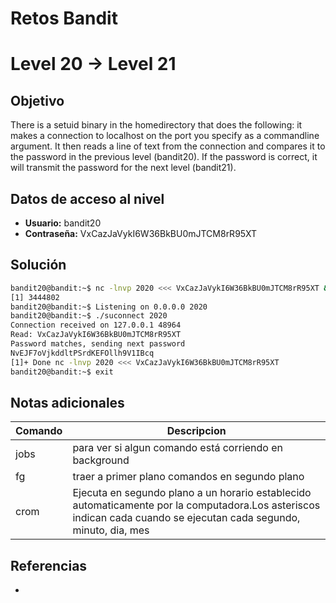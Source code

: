 # Retos Bandit

# Level 20 → Level 21

## Objetivo
There is a setuid binary in the homedirectory that does the following: it makes a connection to localhost on the port you specify as a commandline argument. It then reads a line of text from the connection and compares it to the password in the previous level (bandit20). If the password is correct, it will transmit the password for the next level (bandit21).

## Datos de acceso al nivel
- **Usuario:** bandit20
- **Contraseña:** VxCazJaVykI6W36BkBU0mJTCM8rR95XT

## Solución
```bash
bandit20@bandit:~$ nc -lnvp 2020 <<< VxCazJaVykI6W36BkBU0mJTCM8rR95XT &
[1] 3444802
bandit20@bandit:~$ Listening on 0.0.0.0 2020
bandit20@bandit:~$ ./suconnect 2020
Connection received on 127.0.0.1 48964
Read: VxCazJaVykI6W36BkBU0mJTCM8rR95XT
Password matches, sending next password
NvEJF7oVjkddltPSrdKEFOllh9V1IBcq
[1]+ Done nc -lnvp 2020 <<< VxCazJaVykI6W36BkBU0mJTCM8rR95XT
bandit20@bandit:~$ exit
```
## Notas adicionales
| Comando | Descripcion |
|---------|-------------|
| jobs | para ver si algun comando está corriendo en background |
| fg | traer a primer plano comandos en segundo plano |
| crom | Ejecuta en segundo plano a un horario establecido automaticamente por la computadora.Los asteriscos indican cada cuando se ejecutan cada segundo, minuto, dia, mes |


## Referencias
- []()